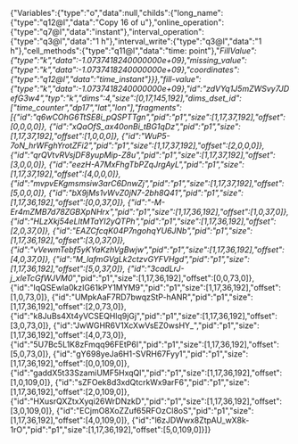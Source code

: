 {"Variables":{"type":"o","data":null,"childs":{"long_name":{"type":"q12@l","data":"Copy 16 of u"},"online_operation":{"type":"q7@l","data":"instant"},"interval_operation":{"type":"q3@l","data":"1 h"},"interval_write":{"type":"q3@l","data":"1 h"},"cell_methods":{"type":"q11@l","data":"time: point"},"_FillValue":{"type":"k","data":-1.0737418240000000e+09},"missing_value":{"type":"k","data":-1.0737418240000000e+09},"coordinates":{"type":"q12@l","data":"time_instant"}}},"fill-value":{"type":"k","data":-1.0737418240000000e+09},"id":"zdVYq1J5mZWSvy7JDefG3w4","typ":"k","dims":4,"size":[0,17,145,192],"dims_dset_id":["time_counter","dp17","lat","lon"],"fragments":[{"id":"q6wCOhG6TtSE8i_pQSPTTgn","pid":"p1","size":[1,17,37,192],"offset":[0,0,0,0]},
{"id":"xQaOfS_ax40onBi_tBG1qDz","pid":"p1","size":[1,17,37,192],"offset":[1,0,0,0]},
{"id":"WuP5-7oN_hrWFghYrotZFi2","pid":"p1","size":[1,17,37,192],"offset":[2,0,0,0]},
{"id":"qrQVtvRVsjDF8yupMip-Z8u","pid":"p1","size":[1,17,37,192],"offset":[3,0,0,0]},
{"id":"eezH-A7MxFhgTbPZqJrgAyL","pid":"p1","size":[1,17,37,192],"offset":[4,0,0,0]},
{"id":"mvpvEKgmsmsiw3arC6DnwZj","pid":"p1","size":[1,17,37,192],"offset":[5,0,0,0]},
{"id":"bX9jMs1vWvZ0jN7-2bh8Q41","pid":"p1","size":[1,17,36,192],"offset":[0,0,37,0]},
{"id":"-M-Er4mZMB7d78ZGBXpNHrx","pid":"p1","size":[1,17,36,192],"offset":[1,0,37,0]},
{"id":"HLzXkj54eLltMTaYI2yQTPh","pid":"p1","size":[1,17,36,192],"offset":[2,0,37,0]},
{"id":"EAZCfcqK04P7ngohqYU6JNb","pid":"p1","size":[1,17,36,192],"offset":[3,0,37,0]},
{"id":"vVewmTebf5yKYaKzhVgBwjw","pid":"p1","size":[1,17,36,192],"offset":[4,0,37,0]},
{"id":"M_lafmGVgLk2ctzvGYFVHgd","pid":"p1","size":[1,17,36,192],"offset":[5,0,37,0]},
{"id":"3cadLrJ-j_xIeTcGfWJVM0_","pid":"p1","size":[1,17,36,192],"offset":[0,0,73,0]},
{"id":"IqQSEwla0kzIG61kPY1MYM9","pid":"p1","size":[1,17,36,192],"offset":[1,0,73,0]},
{"id":"UMpkAaF7RD7bwqzStP-hANR","pid":"p1","size":[1,17,36,192],"offset":[2,0,73,0]},
{"id":"k8JuBs4Xt4yVCSEQHlq9jGj","pid":"p1","size":[1,17,36,192],"offset":[3,0,73,0]},
{"id":"JwWGHR6V1XcXwVsEZ0wsHY_","pid":"p1","size":[1,17,36,192],"offset":[4,0,73,0]},
{"id":"5U7Bc5L1K8zFmqq96FEtP6I","pid":"p1","size":[1,17,36,192],"offset":[5,0,73,0]},
{"id":"gY698yeJa6H1-SVRH67Fyy1","pid":"p1","size":[1,17,36,192],"offset":[0,0,109,0]},
{"id":"gaddX5t33SzamiUMF5HxqQl","pid":"p1","size":[1,17,36,192],"offset":[1,0,109,0]},
{"id":"sZFOek8d3xdQtcrkWx9arF6","pid":"p1","size":[1,17,36,192],"offset":[2,0,109,0]},
{"id":"HXusrQXZtxXyqi26WrDNzkD","pid":"p1","size":[1,17,36,192],"offset":[3,0,109,0]},
{"id":"ECjmO8XoZZuf65RFOzCl8oS","pid":"p1","size":[1,17,36,192],"offset":[4,0,109,0]},
{"id":"l6zJDWwx8ZtpAU_wX8k-1rO","pid":"p1","size":[1,17,36,192],"offset":[5,0,109,0]}]}